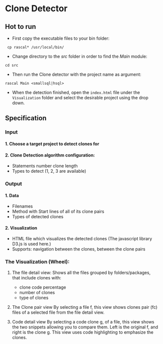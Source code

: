 # Clone Detector

## Hot to run
- First copy the executable files to your bin folder:

` cp rascal* /usr/local/bin/`

- Change directory to the *src* folder in order to find the *Main* module:

`cd src`

- Then run the Clone detector with the project name as argument:

`rascal Main <smallsql|hsql>`

- When the detection finished, open the `index.html` file under the `Visualization` folder and select the desirable project using the drop down.

## Specification

### Input
#### 1. Choose a target project to detect clones for
#### 2. Clone Detection algorithm configuration:
- Statements number clone length
- Types to detect (1, 2, 3 are available)

### Output
#### 1. Data
- Filenames
- Method with Start lines of all of its clone pairs
- Types of detected clones

#### 2. Visualization
- HTML file which visualizes the detected clones (The javascript library D3.js is used here.)
- Supports: navigation between the clones, between the clone pairs

### The Visualization (Wheel):
1. The file detail view:
Shows all the files grouped by folders/packages, that include clones with:
    - clone code percentage
    - number of clones
    - type of clones

2. The Clone pair view
By selecting a file f, this view shows clones pair (fc) files of a selected file from the file detail view.

3. Code detail view
By selecting a code clone g, of a file, this view shows the two snippets allowing you to compare them.
Left is the original f, and right is the clone g. This view uses code highlighting to emphasize the clones.
